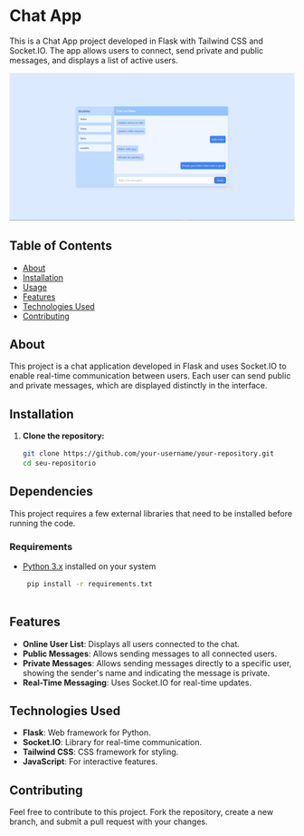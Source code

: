 # Chat App

This is a Chat App project developed in Flask with Tailwind CSS and Socket.IO. The app allows users to connect, send private and public messages, and displays a list of active users.

![Webchat](static/images/webchat(3).png)


## Table of Contents

- [About](#About)
- [Installation](#installation)
- [Usage](#Usage)
- [Features](#Features)
- [Technologies Used](#Technologies-Used)
- [Contributing](#Contributing)

## About

This project is a chat application developed in Flask and uses Socket.IO to enable real-time communication between users. Each user can send public and private messages, which are displayed distinctly in the interface.

## Installation

1. **Clone the repository:**
   ```bash
   git clone https://github.com/your-username/your-repository.git
   cd seu-repositorio

## Dependencies

This project requires a few external libraries that need to be installed before running the code.

### Requirements

- [Python 3.x](https://www.python.org/) installed on your system

  ```bash
   pip install -r requirements.txt
   
## Features

- **Online User List**: Displays all users connected to the chat.
- **Public Messages**: Allows sending messages to all connected users.
- **Private Messages**: Allows sending messages directly to a specific user, showing the sender's name and indicating the message is private.
- **Real-Time Messaging**: Uses Socket.IO for real-time updates.

## Technologies Used

- **Flask**: Web framework for Python.
- **Socket.IO**: Library for real-time communication.
- **Tailwind CSS**: CSS framework for styling.
- **JavaScript**: For interactive features.

## Contributing

Feel free to contribute to this project. Fork the repository, create a new branch, and submit a pull request with your changes.

